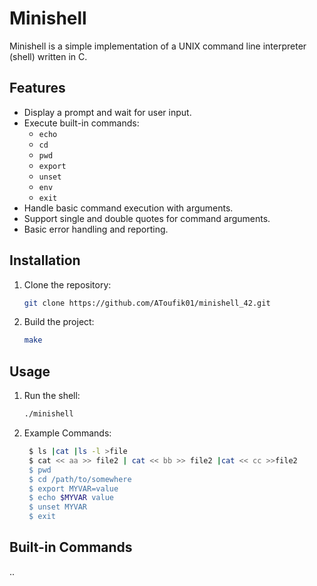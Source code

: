 # Minishell

Minishell is a simple implementation of a UNIX command line interpreter (shell) written in C.

## Features

- Display a prompt and wait for user input.
- Execute built-in commands:
  - `echo`
  - `cd`
  - `pwd`
  - `export`
  - `unset`
  - `env`
  - `exit`
- Handle basic command execution with arguments.
- Support single and double quotes for command arguments.
- Basic error handling and reporting.

## Installation

1. Clone the repository:
   ```sh
   git clone https://github.com/AToufik01/minishell_42.git
2. Build the project:
   ```sh
   make
## Usage

1. Run the shell:
   ```sh
   ./minishell
2. Example Commands:
   ```sh
    $ ls |cat |ls -l >file
    $ cat << aa >> file2 | cat << bb >> file2 |cat << cc >>file2
    $ pwd
    $ cd /path/to/somewhere
    $ export MYVAR=value
    $ echo $MYVAR value
    $ unset MYVAR
    $ exit

## Built-in Commands
  ..

